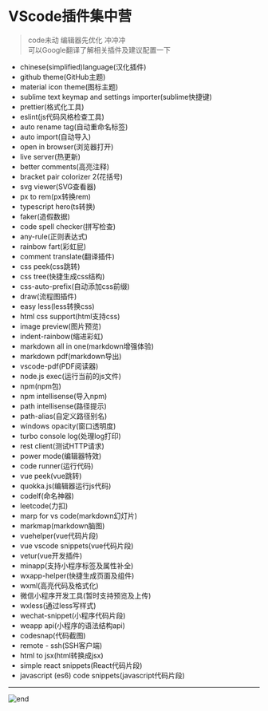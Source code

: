 
# **VScode插件集中营**
>code未动 编辑器先优化 冲冲冲  
>可以Google翻译了解相关插件及建议配置一下  
* chinese(simplified)language(汉化插件)
* github theme(GitHub主题)
* material icon theme(图标主题)
* sublime text keymap and settings importer(sublime快捷键)
* prettier(格式化工具)
* eslint(js代码风格检查工具)
* auto rename tag(自动重命名标签)
* auto import(自动导入)
* open in browser(浏览器打开)
* live server(热更新)
* better comments(高亮注释)
* bracket pair colorizer 2(花括号)
* svg viewer(SVG查看器)
* px to rem(px转换rem)
* typescript hero(ts转换)
* faker(造假数据)
* code spell checker(拼写检查)
* any-rule(正则表达式)
* rainbow fart(彩虹屁)
* comment translate(翻译插件)
* css peek(css跳转)
* css tree(快捷生成css结构)
* css-auto-prefix(自动添加css前缀)
* draw(流程图插件)
* easy less(less转换css)
* html css support(html支持css)
* image preview(图片预览)
* indent-rainbow(缩进彩虹)
* markdown all in one(markdown增强体验)
* markdown pdf(markdown导出)
* vscode-pdf(PDF阅读器)
* node.js exec(运行当前的js文件)
* npm(npm包)
* npm intellisense(导入npm)
* path intellisense(路径提示)
* path-alias(自定义路径别名)
* windows opacity(窗口透明度)
* turbo console log(处理log打印)
* rest client(测试HTTP请求)
* power mode(编辑器特效)
* code runner(运行代码)
* vue peek(vue跳转)
* quokka.js(编辑器运行js代码)
* codelf(命名神器)
* leetcode(力扣)
* marp for vs code(markdown幻灯片)
* markmap(markdown脑图)
* vuehelper(vue代码片段)
* vue vscode snippets(vue代码片段)
* vetur(vue开发插件)
* minapp(支持小程序标签及属性补全)
* wxapp-helper(快捷生成页面及组件)
* wxml(高亮代码及格式化)
* 微信小程序开发工具(暂时支持预览及上传)
* wxless(通过less写样式)
* wechat-snippet(小程序代码片段)
* weapp api(小程序的语法结构api)
* codesnap(代码截图)
* remote - ssh(SSH客户端)
* html to jsx(html转换成jsx)
* simple react snippets(React代码片段)
* javascript (es6) code snippets(javascript代码片段)

------
![end](https://gitee.com/techpang/img_emoji_libs/raw/master/img_bed/markdown_images/end.jpg '富婆加我吧不想努力了')